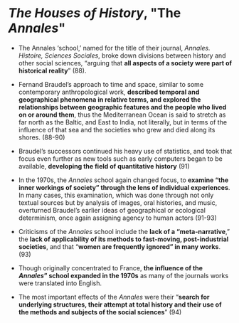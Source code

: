 # *The Houses of History*, "The *Annales*" 

- The Annales ‘school,’ named for the title of their journal, *Annales. Histoire, Sciences Sociales*, broke down divisions between history and other social sciences, “arguing that **all aspects of a society were part of historical reality**” (88).

- Fernand Braudel’s approach to time and space, similar to some contemporary anthropological work, **described temporal and geographical phenomena in relative terms, and explored the relationships between geographic features and the people who lived on or around them**, thus the Mediterranean Ocean is said to stretch as far north as the Baltic, and East to India, not literally, but in terms of the influence of that sea and the societies who grew and died along its shores. (88-90)

- Braudel’s successors continued his heavy use of statistics, and took that focus even further as new tools such as early computers began to be available, **developing the field of quantitative history** (91)

- In the 1970s, the *Annales* school again changed focus, to **examine “the inner workings of society” through the lens of individual experiences**. In many cases, this examination, which was done through not only textual sources but by analysis of images, oral histories, and music, overturned Braudel’s earlier ideas of geographical or ecological determinism, once again assigning agency to human actors (91-93)

- Criticisms of the *Annales* school include the **lack of a “meta-narrative**,” the **lack of applicability of its methods to fast-moving, post-industrial societies**, and that “**women are frequently ignored” in many works**. (93)

- Though originally concentrated to France, **the influence of the *Annales*” school expanded in the 1970s** as many of the journals works were translated into English. 

- The most important effects of the *Annales* were their “**search for underlying structures, their attempt at total history and their use of the methods and subjects of the social sciences**” (94)
